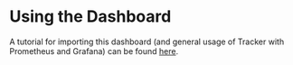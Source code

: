 # Using the Dashboard

A tutorial for importing this dashboard (and general usage of Tracker with Prometheus and Grafana) can be found [here](https://khulnasoft.github.io/tracker/latest/tutorials/deploy-grafana-dashboard/).
